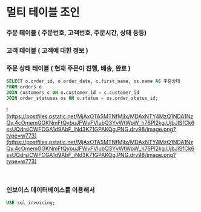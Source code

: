 # 멀티 테이블 조인

### 주문 테이블        ( 주문번호, 고객번호, 주문시간, 상태 등등)

### 고객 테이블         ( 고객에 대한 정보 )

### 주문 상태 테이블 ( 현재 주문이 진행, 배송, 완료 )

```sql
SELECT o.order_id, o.order_date, c.first_name, os.name AS 주문상태
FROM orders o
JOIN customers c ON o.customer_id = c.customer_id
JOIN order_statuses os ON o.status = os.order_status_id;
```

![https://postfiles.pstatic.net/MjAxOTA5MTNfMjIx/MDAxNTY4MzQ1NDA1NzQy.4cOmemGGKNmFtQybuJFWvFVlubQ3YvWtWpW_h76Pl2kg.UjbJlSfCk6ssUQdrsiCWFCGA1d9AbF_iNd3K71GPAKQg.PNG.drv98/image.png?type=w773](https://postfiles.pstatic.net/MjAxOTA5MTNfMjIx/MDAxNTY4MzQ1NDA1NzQy.4cOmemGGKNmFtQybuJFWvFVlubQ3YvWtWpW_h76Pl2kg.UjbJlSfCk6ssUQdrsiCWFCGA1d9AbF_iNd3K71GPAKQg.PNG.drv98/image.png?type=w773)

<br>

### **인보이스 데이터베이스를 이용해서**

```sql
USE sql_invoicing;
```
